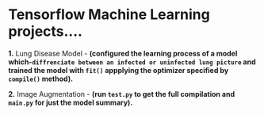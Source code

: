 # Tensorflow Machine Learning projects....

**1.** Lung Disease Model - **(configured the learning process of a model which-`diffrenciate between an infected or uninfected lung picture` and trained the model with `fit()` appplying the optimizer specified by `compile()` method).**

**2.** Image Augmentation - **(run `test.py` to get the full compilation and `main.py` for just the model summary).**
